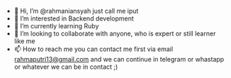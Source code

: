 - 👋 Hi, I’m @rahmaniansyah just call me iput
- 👀 I’m interested in Backend development
- 🌱 I’m currently learning Ruby
- 💞️ I’m looking to collaborate with anyone, who is expert or still learner like me
- 📫 How to reach me you can contact me first via email rahmaputri13@gmail.com and we can continue in telegram or whastapp or whatever we can be in contact ;) 

<!---
rahmaniansyah/rahmaniansyah is a ✨ special ✨ repository because its `README.md` (this file) appears on your GitHub profile.
You can click the Preview link to take a look at your changes.
--->
